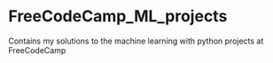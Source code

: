 # FreeCodeCamp_ML_projects
Contains my solutions to the machine learning with python projects at FreeCodeCamp
